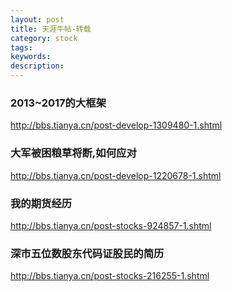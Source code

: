 ```yaml
---
layout: post
title: 天涯牛帖-转载
category: stock
tags: 
keywords: 
description: 
---
```


### 2013~2017的大框架
http://bbs.tianya.cn/post-develop-1309480-1.shtml

### 大军被困粮草将断,如何应对
http://bbs.tianya.cn/post-develop-1220678-1.shtml

### 我的期货经历

http://bbs.tianya.cn/post-stocks-924857-1.shtml

### 深市五位数股东代码证股民的简历

http://bbs.tianya.cn/post-stocks-216255-1.shtml

